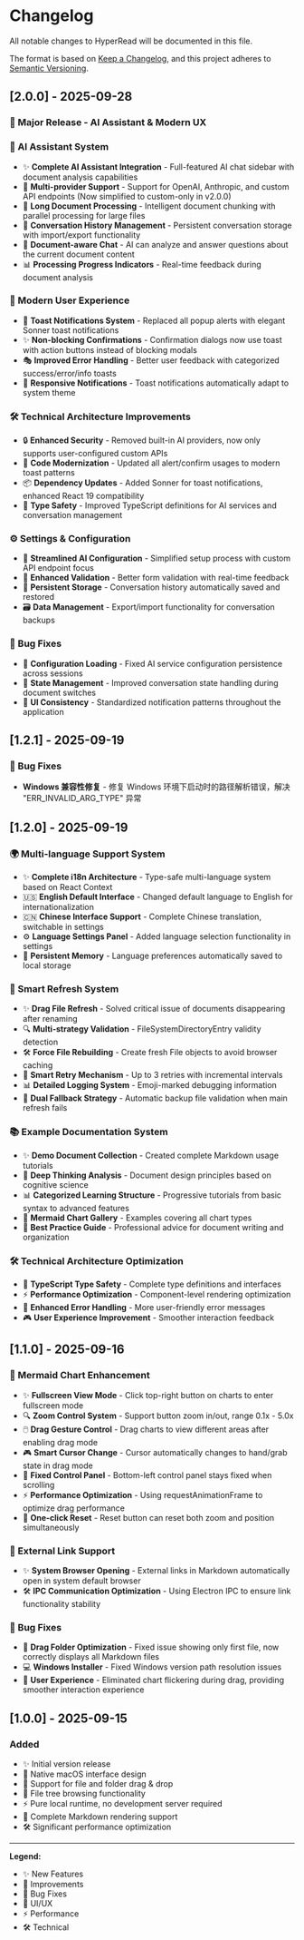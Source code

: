 # Changelog

All notable changes to HyperRead will be documented in this file.

The format is based on [Keep a Changelog](https://keepachangelog.com/en/1.0.0/),
and this project adheres to [Semantic Versioning](https://semver.org/spec/v2.0.0.html).

## [2.0.0] - 2025-09-28

### 🚀 Major Release - AI Assistant & Modern UX

### 🤖 AI Assistant System
- ✨ **Complete AI Assistant Integration** - Full-featured AI chat sidebar with document analysis capabilities
- 🔧 **Multi-provider Support** - Support for OpenAI, Anthropic, and custom API endpoints (Now simplified to custom-only in v2.0.0)
- 📄 **Long Document Processing** - Intelligent document chunking with parallel processing for large files
- 💬 **Conversation History Management** - Persistent conversation storage with import/export functionality
- 🎯 **Document-aware Chat** - AI can analyze and answer questions about the current document content
- 📊 **Processing Progress Indicators** - Real-time feedback during document analysis

### 🎨 Modern User Experience
- 🍞 **Toast Notifications System** - Replaced all popup alerts with elegant Sonner toast notifications
- ✨ **Non-blocking Confirmations** - Confirmation dialogs now use toast with action buttons instead of blocking modals
- 🎭 **Improved Error Handling** - Better user feedback with categorized success/error/info toasts
- 📱 **Responsive Notifications** - Toast notifications automatically adapt to system theme

### 🛠️ Technical Architecture Improvements
- 🔒 **Enhanced Security** - Removed built-in AI providers, now only supports user-configured custom APIs
- 🧹 **Code Modernization** - Updated all alert/confirm usages to modern toast patterns
- 📦 **Dependency Updates** - Added Sonner for toast notifications, enhanced React 19 compatibility
- 🎯 **Type Safety** - Improved TypeScript definitions for AI services and conversation management

### ⚙️ Settings & Configuration
- 🔧 **Streamlined AI Configuration** - Simplified setup process with custom API endpoint focus
- 📝 **Enhanced Validation** - Better form validation with real-time feedback
- 💾 **Persistent Storage** - Conversation history automatically saved and restored
- 🗃️ **Data Management** - Export/import functionality for conversation backups

### 🐛 Bug Fixes
- 🔧 **Configuration Loading** - Fixed AI service configuration persistence across sessions
- 🔄 **State Management** - Improved conversation state handling during document switches
- 🎨 **UI Consistency** - Standardized notification patterns throughout the application

## [1.2.1] - 2025-09-19

### 🐛 Bug Fixes
- **Windows 兼容性修复** - 修复 Windows 环境下启动时的路径解析错误，解决 "ERR_INVALID_ARG_TYPE" 异常

## [1.2.0] - 2025-09-19

### 🌍 Multi-language Support System
- ✨ **Complete i18n Architecture** - Type-safe multi-language system based on React Context
- 🇺🇸 **English Default Interface** - Changed default language to English for internationalization
- 🇨🇳 **Chinese Interface Support** - Complete Chinese translation, switchable in settings
- ⚙️ **Language Settings Panel** - Added language selection functionality in settings
- 💾 **Persistent Memory** - Language preferences automatically saved to local storage

### 🔄 Smart Refresh System
- ✨ **Drag File Refresh** - Solved critical issue of documents disappearing after renaming
- 🔍 **Multi-strategy Validation** - FileSystemDirectoryEntry validity detection
- 🛠️ **Force File Rebuilding** - Create fresh File objects to avoid browser caching
- 🔁 **Smart Retry Mechanism** - Up to 3 retries with incremental intervals
- 📊 **Detailed Logging System** - Emoji-marked debugging information
- 🎯 **Dual Fallback Strategy** - Automatic backup file validation when main refresh fails

### 📚 Example Documentation System
- ✨ **Demo Document Collection** - Created complete Markdown usage tutorials
- 🧠 **Deep Thinking Analysis** - Document design principles based on cognitive science
- 📊 **Categorized Learning Structure** - Progressive tutorials from basic syntax to advanced features
- 🎨 **Mermaid Chart Gallery** - Examples covering all chart types
- 🔗 **Best Practice Guide** - Professional advice for document writing and organization

### 🛠️ Technical Architecture Optimization
- 📁 **TypeScript Type Safety** - Complete type definitions and interfaces
- ⚡ **Performance Optimization** - Component-level rendering optimization
- 🔧 **Enhanced Error Handling** - More user-friendly error messages
- 🎮 **User Experience Improvement** - Smoother interaction feedback

## [1.1.0] - 2025-09-16

### 🎯 Mermaid Chart Enhancement
- ✨ **Fullscreen View Mode** - Click top-right button on charts to enter fullscreen mode
- 🔍 **Zoom Control System** - Support button zoom in/out, range 0.1x - 5.0x
- 🖱️ **Drag Gesture Control** - Drag charts to view different areas after enabling drag mode
- 🎮 **Smart Cursor Change** - Cursor automatically changes to hand/grab state in drag mode
- 📍 **Fixed Control Panel** - Bottom-left control panel stays fixed when scrolling
- ⚡ **Performance Optimization** - Using requestAnimationFrame to optimize drag performance
- 🔄 **One-click Reset** - Reset button can reset both zoom and position simultaneously

### 🔗 External Link Support
- ✨ **System Browser Opening** - External links in Markdown automatically open in system default browser
- 🛠️ **IPC Communication Optimization** - Using Electron IPC to ensure link functionality stability

### 🐛 Bug Fixes
- 🔧 **Drag Folder Optimization** - Fixed issue showing only first file, now correctly displays all Markdown files
- 💻 **Windows Installer** - Fixed Windows version path resolution issues
- 🎨 **User Experience** - Eliminated chart flickering during drag, providing smoother interaction experience

## [1.0.0] - 2025-09-15

### Added
- ✨ Initial version release
- 🎨 Native macOS interface design
- 📁 Support for file and folder drag & drop
- 🌳 File tree browsing functionality
- ⚡ Pure local runtime, no development server required
- 🎯 Complete Markdown rendering support
- 🛠️ Significant performance optimization

---

**Legend:**
- ✨ New Features
- 🔧 Improvements
- 🐛 Bug Fixes
- 🎨 UI/UX
- ⚡ Performance
- 🛠️ Technical